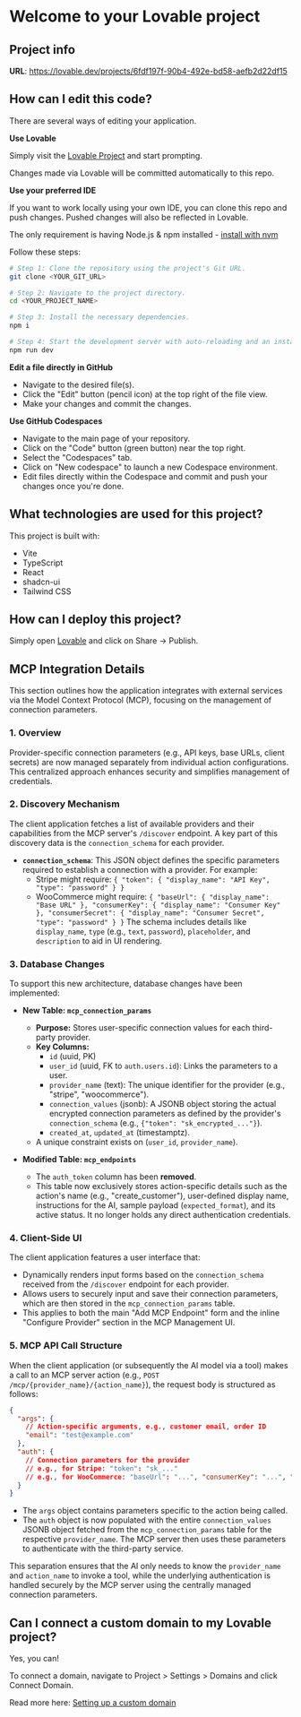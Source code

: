 # Welcome to your Lovable project

## Project info

**URL**: https://lovable.dev/projects/6fdf197f-90b4-492e-bd58-aefb2d22df15

## How can I edit this code?

There are several ways of editing your application.

**Use Lovable**

Simply visit the [Lovable Project](https://lovable.dev/projects/6fdf197f-90b4-492e-bd58-aefb2d22df15) and start prompting.

Changes made via Lovable will be committed automatically to this repo.

**Use your preferred IDE**

If you want to work locally using your own IDE, you can clone this repo and push changes. Pushed changes will also be reflected in Lovable.

The only requirement is having Node.js & npm installed - [install with nvm](https://github.com/nvm-sh/nvm#installing-and-updating)

Follow these steps:

```sh
# Step 1: Clone the repository using the project's Git URL.
git clone <YOUR_GIT_URL>

# Step 2: Navigate to the project directory.
cd <YOUR_PROJECT_NAME>

# Step 3: Install the necessary dependencies.
npm i

# Step 4: Start the development server with auto-reloading and an instant preview.
npm run dev
```

**Edit a file directly in GitHub**

- Navigate to the desired file(s).
- Click the "Edit" button (pencil icon) at the top right of the file view.
- Make your changes and commit the changes.

**Use GitHub Codespaces**

- Navigate to the main page of your repository.
- Click on the "Code" button (green button) near the top right.
- Select the "Codespaces" tab.
- Click on "New codespace" to launch a new Codespace environment.
- Edit files directly within the Codespace and commit and push your changes once you're done.

## What technologies are used for this project?

This project is built with:

- Vite
- TypeScript
- React
- shadcn-ui
- Tailwind CSS

## How can I deploy this project?

Simply open [Lovable](https://lovable.dev/projects/6fdf197f-90b4-492e-bd58-aefb2d22df15) and click on Share -> Publish.

## MCP Integration Details

This section outlines how the application integrates with external services via the Model Context Protocol (MCP), focusing on the management of connection parameters.

### 1. Overview
Provider-specific connection parameters (e.g., API keys, base URLs, client secrets) are now managed separately from individual action configurations. This centralized approach enhances security and simplifies management of credentials.

### 2. Discovery Mechanism
The client application fetches a list of available providers and their capabilities from the MCP server's `/discover` endpoint. A key part of this discovery data is the `connection_schema` for each provider.

*   **`connection_schema`**: This JSON object defines the specific parameters required to establish a connection with a provider. For example:
    *   Stripe might require: `{ "token": { "display_name": "API Key", "type": "password" } }`
    *   WooCommerce might require: `{ "baseUrl": { "display_name": "Base URL" }, "consumerKey": { "display_name": "Consumer Key" }, "consumerSecret": { "display_name": "Consumer Secret", "type": "password" } }`
    The schema includes details like `display_name`, `type` (e.g., `text`, `password`), `placeholder`, and `description` to aid in UI rendering.

### 3. Database Changes
To support this new architecture, database changes have been implemented:

*   **New Table: `mcp_connection_params`**
    *   **Purpose:** Stores user-specific connection values for each third-party provider.
    *   **Key Columns:**
        *   `id` (uuid, PK)
        *   `user_id` (uuid, FK to `auth.users.id`): Links the parameters to a user.
        *   `provider_name` (text): The unique identifier for the provider (e.g., "stripe", "woocommerce").
        *   `connection_values` (jsonb): A JSONB object storing the actual encrypted connection parameters as defined by the provider's `connection_schema` (e.g., `{"token": "sk_encrypted_..."}`).
        *   `created_at`, `updated_at` (timestamptz).
    *   A unique constraint exists on (`user_id`, `provider_name`).

*   **Modified Table: `mcp_endpoints`**
    *   The `auth_token` column has been **removed**.
    *   This table now exclusively stores action-specific details such as the action's name (e.g., "create_customer"), user-defined display name, instructions for the AI, sample payload (`expected_format`), and its active status. It no longer holds any direct authentication credentials.

### 4. Client-Side UI
The client application features a user interface that:
*   Dynamically renders input forms based on the `connection_schema` received from the `/discover` endpoint for each provider.
*   Allows users to securely input and save their connection parameters, which are then stored in the `mcp_connection_params` table.
*   This applies to both the main "Add MCP Endpoint" form and the inline "Configure Provider" section in the MCP Management UI.

### 5. MCP API Call Structure
When the client application (or subsequently the AI model via a tool) makes a call to an MCP server action (e.g., `POST /mcp/{provider_name}/{action_name}`), the request body is structured as follows:

```json
{
  "args": {
    // Action-specific arguments, e.g., customer email, order ID
    "email": "test@example.com"
  },
  "auth": {
    // Connection parameters for the provider
    // e.g., for Stripe: "token": "sk_..."
    // e.g., for WooCommerce: "baseUrl": "...", "consumerKey": "...", "consumerSecret": "..."
  }
}
```
*   The `args` object contains parameters specific to the action being called.
*   The `auth` object is now populated with the entire `connection_values` JSONB object fetched from the `mcp_connection_params` table for the respective `provider_name`. The MCP server then uses these parameters to authenticate with the third-party service.

This separation ensures that the AI only needs to know the `provider_name` and `action_name` to invoke a tool, while the underlying authentication is handled securely by the MCP server using the centrally managed connection parameters.

## Can I connect a custom domain to my Lovable project?

Yes, you can!

To connect a domain, navigate to Project > Settings > Domains and click Connect Domain.

Read more here: [Setting up a custom domain](https://docs.lovable.dev/tips-tricks/custom-domain#step-by-step-guide)
